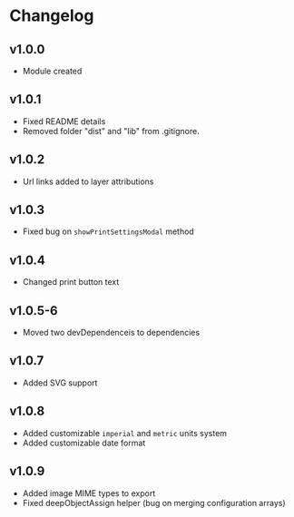 # Changelog

## v1.0.0
* Module created

## v1.0.1
* Fixed README details
* Removed folder "dist" and "lib" from .gitignore.

## v1.0.2
* Url links added to layer attributions

## v1.0.3
* Fixed bug on `showPrintSettingsModal` method

## v1.0.4
* Changed print button text

## v1.0.5-6
* Moved two devDependenceis to dependencies

## v1.0.7
* Added SVG support

## v1.0.8
* Added customizable `imperial` and `metric` units system
* Added customizable date format

## v1.0.9
* Added image MIME types to export
* Fixed deepObjectAssign helper (bug on merging configuration arrays)